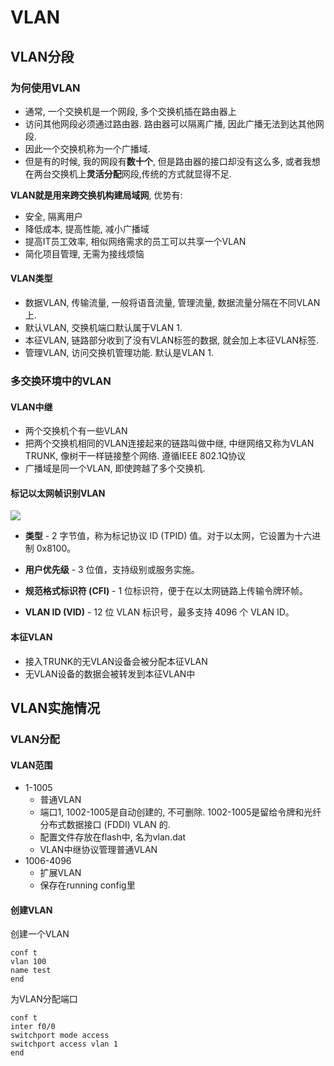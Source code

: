 # VLAN

## VLAN分段

### 为何使用VLAN

* 通常, 一个交换机是一个网段, 多个交换机插在路由器上
* 访问其他网段必须通过路由器. 路由器可以隔离广播, 因此广播无法到达其他网段.
* 因此一个交换机称为一个广播域.
* 但是有的时候, 我的网段有**数十个**, 但是路由器的接口却没有这么多, 或者我想在两台交换机上**灵活分配**网段,传统的方式就显得不足.

**VLAN就是用来跨交换机构建局域网**, 优势有: 

* 安全, 隔离用户
* 降低成本, 提高性能, 减小广播域
* 提高IT员工效率, 相似网络需求的员工可以共享一个VLAN
* 简化项目管理, 无需为接线烦恼

#### VLAN类型

* 数据VLAN, 传输流量, 一般将语音流量, 管理流量, 数据流量分隔在不同VLAN上.
* 默认VLAN, 交换机端口默认属于VLAN 1.
* 本征VLAN, 链路部分收到了没有VLAN标签的数据, 就会加上本征VLAN标签.
* 管理VLAN, 访问交换机管理功能. 默认是VLAN 1.

### 多交换环境中的VLAN

#### VLAN中继

* 两个交换机个有一些VLAN
* 把两个交换机相同的VLAN连接起来的链路叫做中继, 中继网络又称为VLAN TRUNK, 像树干一样链接整个网络. 遵循IEEE 802.1Q协议
* 广播域是同一个VLAN, 即使跨越了多个交换机.

#### 标记以太网帧识别VLAN

![](C:\Users\lj\AppData\Roaming\Typora\typora-user-images\image-20191116200256396.png)

- **类型** - 2 字节值，称为标记协议 ID (TPID) 值。对于以太网，它设置为十六进制 0x8100。   

- **用户优先级** - 3 位值，支持级别或服务实施。       

- **规范格式标识符 (CFI)** - 1 位标识符，便于在以太网链路上传输令牌环帧。

-  **VLAN ID (VID)** - 12 位 VLAN 标识号，最多支持 4096 个 VLAN ID。

#### 本征VLAN

* 接入TRUNK的无VLAN设备会被分配本征VLAN
* 无VLAN设备的数据会被转发到本征VLAN中

## VLAN实施情况

### VLAN分配

#### VLAN范围

* 1-1005
  * 普通VLAN
  * 端口1, 1002-1005是自动创建的, 不可删除. 1002-1005是留给令牌和光纤分布式数据接口 (FDDI) VLAN 的.
  * 配置文件存放在flash中, 名为vlan.dat
  * VLAN中继协议管理普通VLAN
* 1006-4096
  * 扩展VLAN
  * 保存在running config里

#### 创建VLAN

创建一个VLAN

```
conf t
vlan 100
name test
end
```

为VLAN分配端口

```
conf t
inter f0/0
switchport mode access
switchport access vlan 1
end
```


